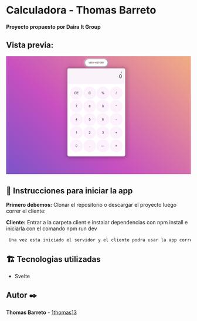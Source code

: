 # Calculadora - Thomas Barreto
#### Proyecto propuesto por Daira It Group

## Vista previa:
![calculator image](./image.png)
## 📄 Instrucciones para iniciar la app

**Primero debemos:** Clonar el repositorio o descargar el proyecto luego correr el cliente:

**Cliente:** Entrar a la carpeta client e instalar dependencias con npm install e iniciarla con el comando npm run dev


```bash
 Una vez esta iniciado el servidor y el cliente podra usar la app correctamente
```

## 🏗 Tecnologias utilizadas

- Svelte

## Autor ✒️

 **Thomas Barreto** - [1thomas13](https://github.com/1thomas13)